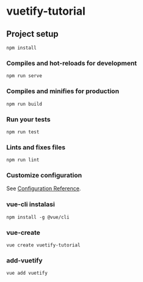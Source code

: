 # vuetify-tutorial

## Project setup
```
npm install
```

### Compiles and hot-reloads for development
```
npm run serve
```

### Compiles and minifies for production
```
npm run build
```

### Run your tests
```
npm run test
```

### Lints and fixes files
```
npm run lint
```

### Customize configuration
See [Configuration Reference](https://cli.vuejs.org/config/).

### vue-cli instalasi
```
npm install -g @vue/cli
```

### vue-create
```
vue create vuetify-tutorial
```

### add-vuetify
```
vue add vuetify
```

